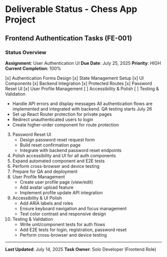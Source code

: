 # Deliverable Status - Chess App Project

## Frontend Authentication Tasks (FE-001)

### Status Overview
 **Assignment**: User Authentication UI
 **Due Date**: July 25, 2025
 **Priority**: HIGH
 **Current Completion**: 100%

 [x] Authentication Forms Design
 [x] State Management Setup
 [x] UI Components
 [x] Backend Integration
 [x] Protected Routes
 [x] Password Reset UI
 [x] User Profile Management
 [ ] Accessibility & Polish
 [ ] Testing & Validation
   - Handle API errors and display messages
 All authentication flows are implemented and integrated with backend.
 QA testing starts July 26
   - Set up React Router protection for private pages
   - Redirect unauthenticated users to login
   - Create higher-order component for route protection
3. Password Reset UI
   - Design password reset request form
   - Build reset confirmation page
   - Integrate with backend password reset endpoints
1. Polish accessibility and UI for all auth components
2. Expand automated component and E2E tests
3. Perform cross-browser and device testing
4. Prepare for QA and deployment
4. User Profile Management
   - Create user profile page (view/edit)
   - Add avatar upload feature
   - Implement profile update API integration
5. Accessibility & UI Polish
   - Add ARIA labels and roles
   - Ensure keyboard navigation and focus management
   - Test color contrast and responsive design
6. Testing & Validation
   - Write unit/component tests for auth flows
   - Add E2E tests for login, registration, password reset
   - Perform cross-browser and device testing

---
**Last Updated**: July 14, 2025
**Task Owner**: Solo Developer (Frontend Role)
